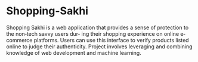# Shopping-Sakhi
Shopping Sakhi is a web application that provides
a sense of protection to the non‐tech savvy users dur‐
ing their shopping experience on online e‐commerce
platforms. Users can use this interface to verify
products listed online to judge their authenticity.
Project involves leveraging and combining knowledge
of web development and machine learning.
